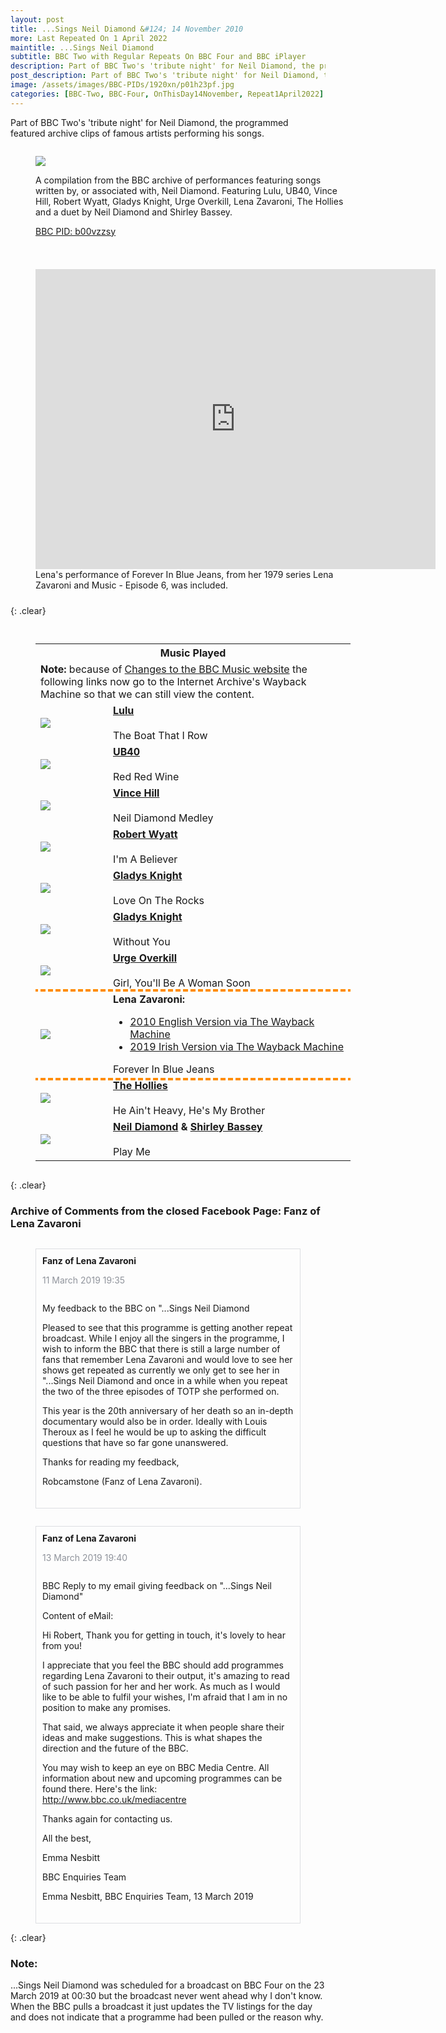 ```yaml
---
layout: post
title: ...Sings Neil Diamond &#124; 14 November 2010
more: Last Repeated On 1 April 2022
maintitle: ...Sings Neil Diamond
subtitle: BBC Two with Regular Repeats On BBC Four and BBC iPlayer
description: Part of BBC Two's 'tribute night' for Neil Diamond, the programmed featured archive clips of famous artists performing his songs.
post_description: Part of BBC Two's 'tribute night' for Neil Diamond, the programmed featured archive clips of famous artists performing his songs.
image: /assets/images/BBC-PIDs/1920xn/p01h23pf.jpg
categories: [BBC-Two, BBC-Four, OnThisDay14November, Repeat1April2022]
---
```


Part of BBC Two's 'tribute night' for Neil Diamond, the programmed featured archive clips of famous artists performing his songs.

<figure class="fig1">
<img src="/assets/images/BBC-PIDs/1920xn/p01h23pf.jpg" class="full-width">
<figcaption>
<p>A compilation from the BBC archive of performances featuring songs written by, or associated with, Neil Diamond. Featuring Lulu, UB40, Vince Hill, Robert Wyatt, Gladys Knight, Urge Overkill, Lena Zavaroni, The Hollies and a duet by Neil Diamond and Shirley Bassey.</p>
<p><a class="external-link" href="https://www.bbc.co.uk/programmes/b00vzzsy">BBC PID: b00vzzsy</a></p>
</figcaption>
</figure>

<figure class="fig2">
<div class="responsive-video"><iframe width="640px" height="480px" src="https://www.youtube.com/embed/tsHVJvkJY2o" title="YouTube video player" frameborder="0" allow="accelerometer; autoplay; clipboard-write; encrypted-media; gyroscope; picture-in-picture" allowfullscreen></iframe></div>
<figcaption>
Lena's performance of Forever In Blue Jeans, from her 1979 series Lena Zavaroni and Music - Episode 6, was included.
</figcaption>
</figure>

{: .clear}

<figure class="fig3">
<table>
<tr><th colspan="2" id="music-played">Music Played</th></tr>
<tr><td colspan="2"><strong>Note:</strong> because of <a class="external-link" href="https://www.bbc.co.uk/programmes/articles/BHmrZF1Z7JDckzFSZ9cl7l/changes-to-the-bbc-music-website">Changes to the BBC Music website</a> the following links now go to the Internet Archive's Wayback Machine so that we can still view the content.</td></tr>
<tr><td style="width:100px;"><a href="/assets/images/BBC-PIDs/1920x1920/p01bqdjr.jpg"><img src="/assets/images/BBC-PIDs/1920x1920/p01bqdjr.jpg" class="zoom-in" /></a></td><td><strong><a class="external-link" href="https://web.archive.org/web/20200221182727/https://www.bbc.co.uk/music/artists/002e9f6e-13af-4347-83c5-f5ace70e0ec4">Lulu</a></strong><br /><br />The Boat That I Row</td></tr>
<tr><td style="width:100px;"><a href="/assets/images/BBC-PIDs/1920x1920/p0655z07.jpg"><img src="/assets/images/BBC-PIDs/1920x1920/p0655z07.jpg" class="zoom-in" /></a></td><td><strong><a class="external-link" href="https://web.archive.org/web/20200910181941/https://www.bbc.co.uk/music/artists/7113aab7-628f-4050-ae49-dbecac110ca8">UB40</a></strong><br /><br />Red Red Wine</td></tr>
<tr><td style="width:100px;"><a href="/assets/images/BBC-PIDs/1920x1920/p01bnb07.png"><img src="/assets/images/BBC-PIDs/1920x1920/p01bnb07.png" class="zoom-in" /></a></td><td><strong><a class="external-link" href="https://web.archive.org/web/20170610165932/https://www.bbc.co.uk/music/artists/9e4c2b4c-8454-417e-a4e0-f7f2ef976cc6">Vince Hill</a></strong><br /><br />Neil Diamond Medley</td></tr>
<tr><td style="width:100px;"><a href="/assets/images/BBC-PIDs/1920x1920/p01bqj9h.jpg"><img src="/assets/images/BBC-PIDs/1920x1920/p01bqj9h.jpg" class="zoom-in" /></a></td><td><strong><a class="external-link" href="https://web.archive.org/web/20200803183754/https://www.bbc.co.uk/music/artists/9f041c61-f382-4048-a1f1-33105124bb99">Robert Wyatt</a></strong><br /><br />I'm A Believer</td></tr>
<tr><td style="width:100px;"><a href="/assets/images/BBC-PIDs/1920x1920/p01bqw5x.jpg"><img src="/assets/images/BBC-PIDs/1920x1920/p01bqw5x.jpg" class="zoom-in" /></a></td><td><strong><a class="external-link" href="https://web.archive.org/web/20200221061830/https://www.bbc.co.uk/music/artists/68f644b2-42ed-4d11-8bc7-633d5250721b">Gladys Knight</a></strong><br /><br />Love On The Rocks</td></tr>
<tr><td style="width:100px;"><a href="/assets/images/BBC-PIDs/1920x1920/p01bqw5x.jpg"><img src="/assets/images/BBC-PIDs/1920x1920/p01bqw5x.jpg" class="zoom-in" /></a></td><td><strong><a class="external-link" href="https://web.archive.org/web/20200221061830/https://www.bbc.co.uk/music/artists/68f644b2-42ed-4d11-8bc7-633d5250721b">Gladys Knight</a></strong><br /><br />Without You</td></tr>
<tr><td style="width:100px;"><a href="/assets/images/BBC-PIDs/1920x1920/p028m67x.jpg"><img src="/assets/images/BBC-PIDs/1920x1920/p028m67x.jpg" class="zoom-in" /></a></td><td><strong><a class="external-link" href="https://web.archive.org/web/20141018085256/https://www.bbc.co.uk/music/artists/120e728a-4078-47b7-a31c-d581ade28bde">Urge Overkill</a></strong><br /><br />Girl, You'll Be A Woman Soon</td></tr>
<tr style="outline: 4px dashed darkorange;"><td style="width:100px;"><a href="/assets/images/BBC-PIDs/1920x1920/p060x1gw.jpg"><img src="/assets/images/BBC-PIDs/1920x1920/p060x1gw.jpg" class="zoom-in" /></a></td>
<td><strong>Lena Zavaroni:</strong>
<ul>
<li><a class="external-link" href="https://web.archive.org/web/20101106230819/https://www.bbc.co.uk/music/artists/aff837a0-055d-4ed2-b894-676b6930f755">2010 English Version via The Wayback Machine</a></li>
<li><a class="external-link" href="https://web.archive.org/web/20190712211427/https://www.bbc.co.uk/music/artists/aff837a0-055d-4ed2-b894-676b6930f755">2019 Irish Version via The Wayback Machine</a></li>
</ul>
Forever In Blue Jeans</td></tr>
<tr><td style="width:100px;"><a href="/assets/images/BBC-PIDs/1920x1920/p01bqp29.jpg"><img src="/assets/images/BBC-PIDs/1920x1920/p01bqp29.jpg" class="zoom-in" /></a></td><td><strong><a class="external-link" href="https://web.archive.org/web/20200222153333/https://www.bbc.co.uk/music/artists/d4305549-6b4e-4a57-b24d-8af0743fe191">The Hollies</a></strong><br /><br />He Ain't Heavy, He's My Brother</td></tr>
<tr><td style="width:100px;"><a href="/assets/images/BBC-PIDs/1920x1920/p01bqjgh.jpg"><img src="/assets/images/BBC-PIDs/1920x1920/p01bqjgh.jpg" class="zoom-in" /></a></td><td><strong><a class="external-link" href="https://web.archive.org/web/20201020065115/https://www.bbc.co.uk/music/artists/a42d3fd5-55de-4206-86c3-4fbb5404018f">Neil Diamond</a> & <a class="external-link" href="https://web.archive.org/web/20201022161658/https://www.bbc.co.uk/music/artists/05ec70a5-3858-4346-a649-fda0a297b8c1">Shirley Bassey</a></strong><br /><br />Play Me</td></tr>
</table>
</figure>

{: .clear}

### Archive of Comments from the closed Facebook Page: Fanz of Lena Zavaroni

<figure class="fig4">
<Strong>Fanz of Lena Zavaroni</Strong>
<P style="color:#90949c;">11 March 2019 19:35</p>
<figcaption>
<p>My feedback to the BBC on "...Sings Neil Diamond</p>

<p>Pleased to see that this programme is getting another repeat broadcast. While I enjoy all the singers in the programme, I wish to inform the BBC that there is still a large number of fans that remember Lena Zavaroni and would love to see her shows get repeated as currently we only get to see her in "...Sings Neil Diamond and once in a while when you repeat the two of the three episodes of TOTP she performed on.</p>

<p>This year is the 20th anniversary of her death so an in-depth documentary would also be in order. Ideally with Louis Theroux as I feel he would be up to asking the difficult questions that have so far gone unanswered.</p>

<p>Thanks for reading my feedback,</p>

<p>Robcamstone (Fanz of Lena Zavaroni).</p>
</figcaption>
</figure>


<figure class="fig5">
<Strong>Fanz of Lena Zavaroni</Strong>
<P style="color:#90949c;">13 March 2019 19:40</p>
<figcaption>
<p>BBC Reply to my email giving feedback on "...Sings Neil Diamond"</p>

<p>Content of eMail:</p>

<p>Hi Robert, Thank you for getting in touch, it's lovely to hear from you!</p>

<p>I appreciate that you feel the BBC should add programmes regarding Lena Zavaroni to their output, it's amazing to read of such passion for her and her work. As much as I would like to be able to fulfil your wishes, I'm afraid that I am in no position to make any promises.</p>

<p>That said, we always appreciate it when people share their ideas and make suggestions. This is what shapes the direction and the future of the BBC.</p>

<p>You may wish to keep an eye on BBC Media Centre. All information about new and upcoming programmes can be found there. Here's the link: <a class="external-link" href="http://www.bbc.co.uk/mediacentre">http://www.bbc.co.uk/mediacentre</a></p>

<p>Thanks again for contacting us.</p>

<p>All the best,</p>

<p>Emma Nesbitt</p>

<p>BBC Enquiries Team</p>

<p>Emma Nesbitt, BBC Enquiries Team, 13 March 2019</p>
</figcaption>
</figure>

<br />{: .clear}

### Note:
...Sings Neil Diamond was scheduled for a broadcast on BBC Four on the 23 March 2019 at 00:30 but the broadcast never went ahead why I don't know. When the BBC pulls a broadcast it just updates the TV listings for the day and does not indicate that a programme had been pulled or the reason why.

<style>
.fig1 {float:left; width:100%;}
figcaption {float:left; width:100%;}

.fig2 {float:right; width:100%;}
figcaption {float:left; width:100%;}

.fig3 {float:left; width:100%;}

.fig4 {float:left; border: solid #dddfe2 1px; padding: 10px;}
figcaption {float:left; width:100%;}

.fig5 {float:left; border: solid #dddfe2 1px; padding: 10px;}
figcaption {float:left; width:100%;}


@media screen and (orientation:portrait) {
.fig1, .fig2 {float:left; width:100%;}
figcaption {float:left; width:100%; margin-bottom: 10px;}
}
</style>

